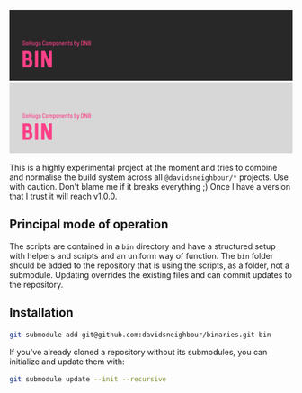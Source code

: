 ![hugo-bin](.github/github-card-dark.png#gh-dark-mode-only)
![hugo-bin](.github/github-card-light.png#gh-light-mode-only)

This is a highly experimental project at the moment and tries to combine and normalise the build system across all `@davidsneighbour/*` projects. Use with caution. Don't blame me if it breaks everything ;) Once I have a version that I trust it will reach v1.0.0.

## Principal mode of operation

The scripts are contained in a `bin` directory and have a structured setup with helpers and scripts and an uniform way of function. The `bin` folder should be added to the repository that is using the scripts, as a folder, not a submodule. Updating overrides the existing files and can commit updates to the repository.

## Installation

```bash
git submodule add git@github.com:davidsneighbour/binaries.git bin
```

If you've already cloned a repository without its submodules, you can initialize and update them with:

```bash
git submodule update --init --recursive
```
